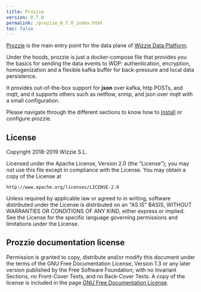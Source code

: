 ```yaml
---
title: Prozzie
version: 0.7.0
permalink: /prozzie_0.7.0_index.html
toc: false
---
```


[Prozzie](http://github.com/wizzie-io/prozzie) is the main entry point for the
data plane of [Wizzie Data Platform](http://wizzie.io/).

Under the hoods, prozzie is just a docker-compose file that provides you the
basics for sending the data events to WDP: authentication, encryption,
homogenization and a flexible kafka buffer for back-pressure and local data
persistence.

It provides out-of-the-box support for **json** over kafka, http POSTs, and
mqtt, and it supports others such as netflow, snmp, and json over mqtt with a
small configuration.

Please navigate through the different sections to know how to
[Install](/prozzie_{{page.version}}_installation) or configure prozzie.

## License

Copyright 2018-2019 Wizzie S.L.

Licensed under the Apache License, Version 2.0 (the "License");
you may not use this file except in compliance with the License.
You may obtain a copy of the License at

    http://www.apache.org/licenses/LICENSE-2.0

Unless required by applicable law or agreed to in writing, software
distributed under the License is distributed on an "AS IS" BASIS,
WITHOUT WARRANTIES OR CONDITIONS OF ANY KIND, either express or implied.
See the License for the specific language governing permissions and
limitations under the License.

## Prozzie documentation license

Permission is granted to copy, distribute and/or modify this
document under the terms of the GNU Free Documentation License,
Version 1.3 or any later version published by the Free Software
Foundation; with no Invariant Sections, no Front-Cover Texts, and
no Back-Cover Texts.  A copy of the license is included in the
page [GNU Free Documentation License](LICENSE.html).
